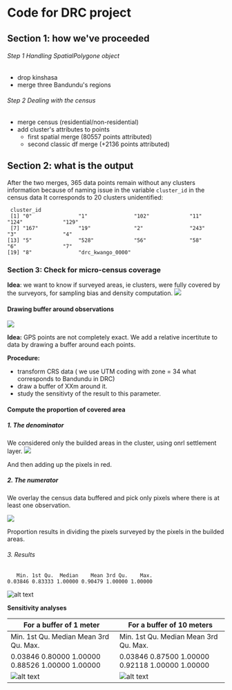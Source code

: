# Code for DRC project

## Section 1: how we've proceeded

###### Step 1 Handling SpatialPolygone object
- drop kinshasa
- merge three Bandundu's regions

###### Step 2 Dealing with the census

- merge census (residential/non-residential)
- add cluster's attributes to points 
  - first spatial merge (80557 points attributed)
  - second classic df merge (+2136 points attributed)

## Section 2: what is the output

After the two merges, 365 data points remain without any clusters information because of naming issue in the variable `cluster_id` in the census data
It corresponds to 20 clusters unidentified:

```
 cluster_id     
 [1] "0"               "1"               "102"             "11"              "124"             "129"            
 [7] "167"             "19"              "2"               "243"             "3"               "4"              
[13] "5"               "528"             "56"              "58"              "6"               "7"              
[19] "8"               "drc_kwango_0000"
`````

### Section 3: Check for micro-census coverage
**Idea**: we want to know if surveyed areas, ie clusters,  were fully covered by the surveyors, for sampling bias and density computation.
![](./pic/kwango_census.png)

#### Drawing buffer around observations
![](./pic/buffer.png)

**Idea:** GPS points are not completely exact. We add a relative incertitute to data by drawing a buffer around each points.

**Procedure:**
- transform CRS data ( we use UTM coding with zone = 34 what corresponds to Bandundu in DRC)
- draw a buffer of XXm around it.
- study the sensitivty of the result to this parameter.


#### Compute the proportion of covered area

##### 1. The denominator

We considered only the builded areas in the cluster, using onrl settlement layer.
![](./pic/kwango_raster.png)

And then adding up the pixels in red.

##### 2. The numerator

We overlay the census data buffered and pick only pixels where there is at least one observation.

![](./pic/kwangu_points.png)

Proportion results in dividing the pixels surveyed by the pixels in the builded areas.

###### 3. Results
```
   Min. 1st Qu.  Median    Mean 3rd Qu.    Max. 
0.03846 0.83333 1.00000 0.90479 1.00000 1.00000
```
![alt text](./pic/hist_completed.png)


**Sensitivity analyses**

For a buffer of 1 meter | For a buffer of 10 meters
--------------------- | ---------------------------
   Min. 1st Qu.  Median    Mean 3rd Qu.    Max. |  Min. 1st Qu.  Median    Mean 3rd Qu.    Max. 
0.03846 0.80000 1.00000 0.88526 1.00000 1.00000 |0.03846 0.87500 1.00000 0.92118 1.00000 1.00000 
![alt text](./pic/hist_buffer1.png) | ![alt text](./pic/hist_buffer10.png)
